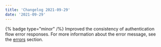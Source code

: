 ```yaml
---
title: 'Changelog 2021-09-29'
date: '2021-09-29'
---
```

{% badge type="minor" /%} Improved the consistency of authentication flow error responses. For more information about the error message, see the [errors](/docs/commerce-cloud/api-overview/errors#forbidden) section.
